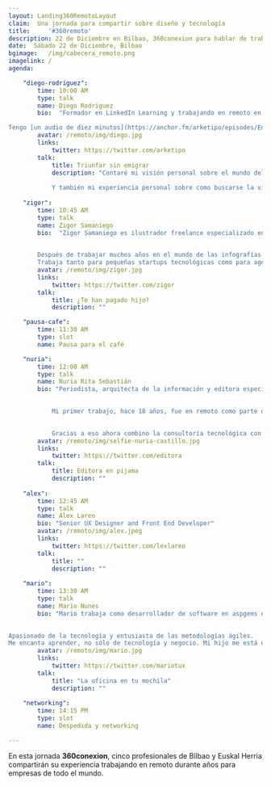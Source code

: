 ```yaml
---
layout: Landing360RemotoLayout
claim:  Una jornada para compartir sobre diseño y tecnología
title:     '#360remoto'
description: 22 de Diciembre en Bilbao, 360conexion para hablar de trabajo en remoto
date:  Sábado 22 de Diciembre, Bilbao
bgimage:   /img/cabecera_remoto.png
imagelink: /
agenda:

    "diego-rodriguez":
        time: 10:00 AM
        type: talk
        name: Diego Rodriguez
        bio:  "Formador en LinkedIn Learning y trabajando en remoto en Nitsnets.    

Tengo [un audio de diez minutos](https://anchor.fm/arketipo/episodes/En-qu-ando-metido-2018-e2kmbf) solo para contar lo que hago."
        avatar: /remoto/img/diego.jpg
        links: 
            twitter: https://twitter.com/arketipo
        talk:
            title: Triunfar sin emigrar
            description: "Contaré mi visión personal sobre el mundo del trabajo digital, un tema con el que estoy obsesionado desde hace diez años.   
              
            Y también mi experiencia personal sobre como buscarse la vida en el entorno tecnológico, crear conexiones y aprovechar las oportunidades. Un punto de vista alejado delos edulcorantes pero lleno de optimismo y energía."
            
    "zigor":
        time: 10:45 AM
        type: talk
        name: Zigor Samaniego
        bio:  "Zigor Samaniego es ilustrador freelance especializado en lettering e imagen publicitaria.  
          

        Después de trabajar muchos años en el mundo de las infografías arquitectónicas y el diseño gráfico, decide dejarlo todo y dedicarse únicamente a su faceta como ilustrador 3D. 
        Trabaja tanto para pequeñas startups tecnológicas como para agencias de publicidad tan grandes como Ogilvy Nueva York."
        avatar: /remoto/img/zigor.jpg
        links: 
            twitter: https://twitter.com/zigor
        talk:
            title: ¿Te han pagado hijo?
            description: ""

    "pausa-cafe":
        time: 11:30 AM
        type: slot
        name: Pausa para el café

    "nuria":
        time: 12:00 AM
        type: talk
        name: Nuria Rita Sebastián
        bio: "Periodista, arquitecta de la información y editora especializada en gestión de proyectos digitales.  

          
            Mi primer trabajo, hace 18 años, fue en remoto como parte del equipo fundador de Consumer.es y desde entonces no concibo trabajar de otra manera. 

              
            Gracias a eso ahora combino la consultoría tecnológica con mi nueva aventura: Casa Tía Julia - Refugio de Ideas, un centro de talleres y punto de encuentro en Ciria (Soria) un pueblo de 20 habitantes."
        avatar: /remoto/img/selfie-nuria-castillo.jpg
        links: 
            twitter: https://twitter.com/editora
        talk:
            title: Editora en pijama
            description: ""
    
    "alex":
        time: 12:45 AM
        type: talk
        name: Alex Lareo
        bio: "Senior UX Designer and Front End Developer"
        avatar: /remoto/img/alex.jpeg
        links: 
            twitter: https://twitter.com/lexlareo
        talk:
            title: ""
            description: ""
    
    "mario":
        time: 13:30 AM
        type: talk
        name: Mario Nunes
        bio: "Mario trabaja como desarrollador de software en aspgems en remoto y cuenta con más de quince años de experiencia en el desarrollo de software, siete de ellos trabajando en remoto.  

  
Apasionado de la tecnología y entusiasta de las metodologías ágiles. 
Me encanta aprender, no sólo de tecnología y negocio. Mi hijo me está enseñando a ser padre y a veces me pierdo cuando salgo por el monte."
        avatar: /remoto/img/mario.jpg
        links: 
            twitter: https://twitter.com/mariotux
        talk:
            title: "La oficina en tu mochila"
            description: ""
              
    "networking":
        time: 14:15 PM
        type: slot
        name: Despedida y networking 

---
```


En esta jornada **360conexion**, cinco profesionales de Bilbao y Euskal Herria compartirán su experiencia trabajando en remoto durante años para empresas de todo el mundo.  
